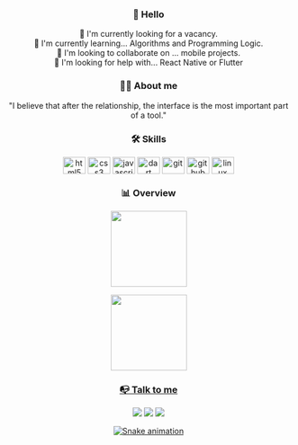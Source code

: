 <div align="center">
  <h3>👋 Hello </h3> 
    <p>
         🔭 I'm currently looking for a vacancy.<br>
         🌱 I'm currently learning... Algorithms and Programming Logic.<br>
          👯 I'm looking to collaborate on ... mobile projects.<br>
          🤔 I'm looking for help with... React Native or Flutter<br>
    </p>
</div>

<div align="center">
  <h3>🫱🏻 About me</h3>
    <p>"I believe that after the relationship, the interface is the most important part of a tool."</p>
</div>

<div align="center">
  <h3>🛠 Skills</h3>
    <img align="center" alt="html5" height="30" width="40" src="https://cdn.jsdelivr.net/gh/devicons/devicon/icons/html5/html5-original.svg">
    <img align="center" alt="css3" height="30" width="40" src="https://cdn.jsdelivr.net/gh/devicons/devicon/icons/css3/css3-original.svg">
    <img align="center" alt="javascript" height="30" width="40" src="https://cdn.jsdelivr.net/gh/devicons/devicon/icons/javascript/javascript-original.svg">
    <img align="center" alt="dart" height="30" width="40" src="https://cdn.jsdelivr.net/gh/devicons/devicon/icons/dart/dart-original.svg">
    <img align="center" alt="git" height="30" width="40" src="https://cdn.jsdelivr.net/gh/devicons/devicon/icons/git/git-original.svg">
    <img align="center" alt="github" height="30" width="40" src="https://cdn.jsdelivr.net/gh/devicons/devicon/icons/github/github-original.svg">
    <img align="center" alt="linux" height="30" width="40" src="https://cdn.jsdelivr.net/gh/devicons/devicon/icons/linux/linux-original.svg">
</div>

<div align="center">
  <h3>📊 Overview</h3>
    <a href="https://github.com/ogabrielctt">
      <p><img height="135em" src="https://github-readme-stats.vercel.app/api?username=ogabrielctt&show_icons=true&theme=gruvbox&include_all_commits=true&count_private=true"/></p>
      <p><img height="135em" src="https://github-readme-stats.vercel.app/api/top-langs/?username=ogabrielctt&layout=compact&langs_count=7&theme=gruvbox"/></p>
</div>

<div align="center"> 
  <h3>📭 Talk to me</h3>
  <a href = "mailto:contategabrielctt@gmail.com"><img src="https://img.shields.io/badge/-Gmail-%23333?style=for-the-badge&logo=gmail&logoColor=white" target="_blank"></a>
  <a href="https://www.linkedin.com/in/ogabrielctt/" target="_blank"><img src="https://img.shields.io/badge/-LinkedIn-%230077B5?style=for-the-badge&logo=linkedin&logoColor=white" target="_blank"></a>
   <a href="" target="_blank"><img src="https://img.shields.io/badge/Discord-7289DA?style=for-the-badge&logo=discord&logoColor=white" target="_blank"</a> 
</div>

<div align="center">

  ![Snake animation](https://github.com/ogabrielctt/ogabrielctt/blob/output/github-contribution-grid-snake.svg)

</div>
